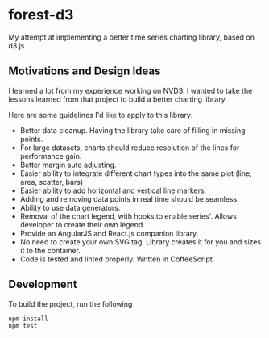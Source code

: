 # forest-d3
My attempt at implementing a better time series charting library, based on d3.js

## Motivations and Design Ideas
I learned a lot from my experience working on NVD3. I wanted to take the lessons
learned from that project to build a better charting library.

Here are some guidelines I'd like to apply to this library:

*   Better data cleanup. Having the library take care of filling in missing points.
*   For large datasets, charts should reduce resolution of the lines for performance gain.
*   Better margin auto adjusting.
*   Easier ability to integrate different chart types into the same plot (line, area, scatter, bars)
*   Easier ability to add horizontal and vertical line markers.
*   Adding and removing data points in real time should be seamless.
*   Ability to use data generators.
*   Removal of the chart legend, with hooks to enable series'. Allows developer to create their own legend.
*   Provide an AngularJS and React.js companion library.
*   No need to create your own SVG tag. Library creates it for you and sizes it to the container.
*   Code is tested and linted properly. Written in CoffeeScript.


## Development
To build the project, run the following

    npm install
    npm test

